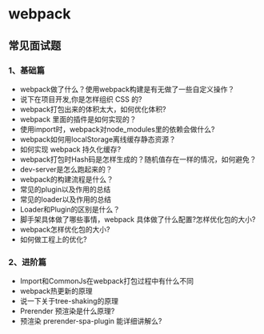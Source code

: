 # webpack

## 常见面试题

### 1、基础篇

* webpack做了什么？使用webpack构建是有无做了一些自定义操作？
* 说下在项目开发,你是怎样组织 CSS 的?
* webpack打包出来的体积太大，如何优化体积?
* webpack 里面的插件是如何实现的？
* 使用import时，webpack对node_modules里的依赖会做什么?
* webpack如何用localStorage离线缓存静态资源？
* 如何实现 webpack 持久化缓存?
* webpack打包时Hash码是怎样生成的？随机值存在一样的情况，如何避免？
* dev-server是怎么跑起来的？
* webpack的构建流程是什么？
* 常见的plugin以及作用的总结
* 常见的loader以及作用的总结
* Loader和Plugin的区别是什么？
* 脚手架具体做了哪些事情，webpack 具体做了什么配置?怎样优化包的大小?
* webpack怎样优化包的大小?
* 如何做工程上的优化?

### 2、进阶篇

* Import和CommonJs在webpack打包过程中有什么不同
* webpack热更新的原理
* 说一下关于tree-shaking的原理
* Prerender 预渲染是什么原理?
* 预渲染 prerender-spa-plugin 能详细讲解么?
 